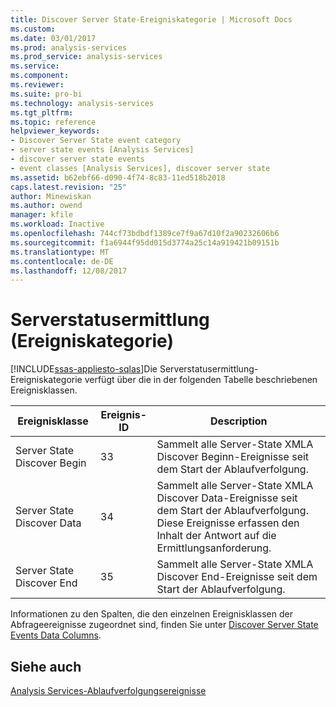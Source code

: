 ```yaml
---
title: Discover Server State-Ereigniskategorie | Microsoft Docs
ms.custom: 
ms.date: 03/01/2017
ms.prod: analysis-services
ms.prod_service: analysis-services
ms.service: 
ms.component: 
ms.reviewer: 
ms.suite: pro-bi
ms.technology: analysis-services
ms.tgt_pltfrm: 
ms.topic: reference
helpviewer_keywords:
- Discover Server State event category
- server state events [Analysis Services]
- discover server state events
- event classes [Analysis Services], discover server state
ms.assetid: b62ebf66-d090-4f74-8c83-11ed518b2018
caps.latest.revision: "25"
author: Minewiskan
ms.author: owend
manager: kfile
ms.workload: Inactive
ms.openlocfilehash: 744cf73bdbdf1389ce7f9a67d10f2a90232606b6
ms.sourcegitcommit: f1a6944f95dd015d3774a25c14a919421b09151b
ms.translationtype: MT
ms.contentlocale: de-DE
ms.lasthandoff: 12/08/2017
---
```

# <a name="discover-server-state-event-category"></a>Serverstatusermittlung (Ereigniskategorie)
[!INCLUDE[ssas-appliesto-sqlas](../../includes/ssas-appliesto-sqlas.md)]Die Serverstatusermittlung-Ereigniskategorie verfügt über die in der folgenden Tabelle beschriebenen Ereignisklassen.  
  
|Ereignisklasse|Ereignis-ID|Description|  
|-----------------|--------------|-----------------|  
|Server State Discover Begin|33|Sammelt alle Server-State XMLA Discover Beginn-Ereignisse seit dem Start der Ablaufverfolgung.|  
|Server State Discover Data|34|Sammelt alle Server-State XMLA Discover Data-Ereignisse seit dem Start der Ablaufverfolgung. Diese Ereignisse erfassen den Inhalt der Antwort auf die Ermittlungsanforderung.|  
|Server State Discover End|35|Sammelt alle Server-State XMLA Discover End-Ereignisse seit dem Start der Ablaufverfolgung.|  
  
 Informationen zu den Spalten, die den einzelnen Ereignisklassen der Abfrageereignisse zugeordnet sind, finden Sie unter [Discover Server State Events Data Columns](../../analysis-services/trace-events/discover-server-state-events-data-columns.md).  
  
## <a name="see-also"></a>Siehe auch  
 [Analysis Services-Ablaufverfolgungsereignisse](../../analysis-services/trace-events/analysis-services-trace-events.md)  
  
  
